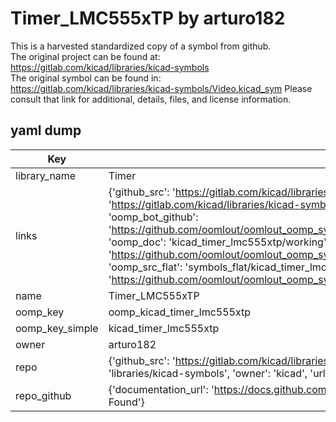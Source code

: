 # Timer_LMC555xTP by arturo182  
This is a harvested standardized copy of a symbol from github.  
The original project can be found at:  
https://gitlab.com/kicad/libraries/kicad-symbols  
The original symbol can be found in:
https://gitlab.com/kicad/libraries/kicad-symbols/Video.kicad_sym
Please consult that link for additional, details, files, and license information.  
## yaml dump  
| Key | Value |  
| --- | --- |  
| library_name | Timer |  
| links | {'github_src': 'https://gitlab.com/kicad/libraries/kicad-symbols/Video.kicad_sym', 'github_src_repo': 'https://gitlab.com/kicad/libraries/kicad-symbols', 'oomp_bot': 'kicad_timer_lmc555xtp/working', 'oomp_bot_github': 'https://github.com/oomlout/oomlout_oomp_symbol_bot/tree/main/kicad_timer_lmc555xtp/working', 'oomp_doc': 'kicad_timer_lmc555xtp/working', 'oomp_doc_github': 'https://github.com/oomlout/oomlout_oomp_symbol_doc/tree/main/kicad_timer_lmc555xtp/working', 'oomp_src_flat': 'symbols_flat/kicad_timer_lmc555xtp/working', 'oomp_src_flat_github': 'https://github.com/oomlout/oomlout_oomp_symbol_src/tree/main/kicad_timer_lmc555xtp/working'} |  
| name | Timer_LMC555xTP |  
| oomp_key | oomp_kicad_timer_lmc555xtp |  
| oomp_key_simple | kicad_timer_lmc555xtp |  
| owner | arturo182 |  
| repo | {'github_src': 'https://gitlab.com/kicad/libraries/kicad-symbols/Video.kicad_sym', 'name': 'libraries/kicad-symbols', 'owner': 'kicad', 'url': 'https://gitlab.com/kicad/libraries/kicad-symbols'} |  
| repo_github | {'documentation_url': 'https://docs.github.com/rest/repos/repos#get-a-repository', 'message': 'Not Found'} |  

